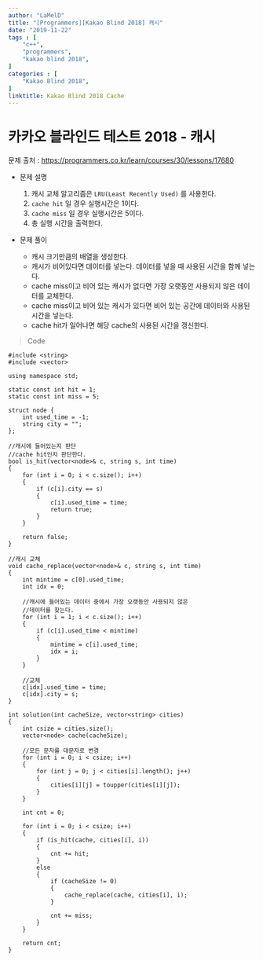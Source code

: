 ```yaml
---
author: "LaMelD"
title: "[Programmers][Kakao Blind 2018] 캐시"
date: "2019-11-22"
tags : [
    "c++",
    "programmers",
    "kakao blind 2018",
]
categories : [
    "Kakao Blind 2018",
]
linktitle: Kakao Blind 2018 Cache
---
```


<h1>카카오 블라인드 테스트 2018 - 캐시</h1>

문제 출처 : <a href="https://programmers.co.kr/learn/courses/30/lessons/17680">https://programmers.co.kr/learn/courses/30/lessons/17680</a>

- 문제 설명
	1. 캐시 교체 알고리즘은 `LRU(Least Recently Used)` 를 사용한다.
	2. `cache hit` 일 경우 실행시간은 1이다.
	3. `cache miss` 일 경우 실행시간은 5이다.
	4. 총 실행 시간을 출력한다.
	
- 문제 풀이
	- 캐시 크기만큼의 배열을 생성한다.
	- 캐시가 비어있다면 데이터를 넣는다. 데이터를 넣을 때 사용된 시간을 함께 넣는다.
	- cache miss이고 비어 있는 캐시가 없다면 가장 오랫동안 사용되지 않은 데이터를 교체한다.
	- cache miss이고 비어 있는 캐시가 있다면 비어 있는 공간에 데이터와 사용된 시간을 넣는다.
	- cache hit가 일어나면 해당 cache의 사용된 시간을 갱신한다.
	
>Code
```
#include <string>
#include <vector>

using namespace std;

static const int hit = 1;
static const int miss = 5;

struct node {
	int used_time = -1;
	string city = "";
};

//캐시에 들어있는지 판단
//cache hit인지 판단한다.
bool is_hit(vector<node>& c, string s, int time)
{
	for (int i = 0; i < c.size(); i++)
	{
		if (c[i].city == s)
		{
			c[i].used_time = time;
			return true;
		}
	}

	return false;
}

//캐시 교체
void cache_replace(vector<node>& c, string s, int time)
{
	int mintime = c[0].used_time;
	int idx = 0;

	//캐시에 들어있는 데이터 중에서 가장 오랫동안 사용되지 않은
	//데이터를 찾는다.
	for (int i = 1; i < c.size(); i++)
	{
		if (c[i].used_time < mintime)
		{
			mintime = c[i].used_time;
			idx = i;
		}
	}

	//교체
	c[idx].used_time = time;
	c[idx].city = s;
}

int solution(int cacheSize, vector<string> cities)
{
	int csize = cities.size();
	vector<node> cache(cacheSize);

	//모든 문자를 대문자로 변경
	for (int i = 0; i < csize; i++)
	{
		for (int j = 0; j < cities[i].length(); j++)
		{
			cities[i][j] = toupper(cities[i][j]);
		}
	}

	int cnt = 0;

	for (int i = 0; i < csize; i++)
	{
		if (is_hit(cache, cities[i], i))
		{
			cnt += hit;
		}
		else
		{
			if (cacheSize != 0)
			{
				cache_replace(cache, cities[i], i);
			}

			cnt += miss;
		}
	}

	return cnt;
}
```